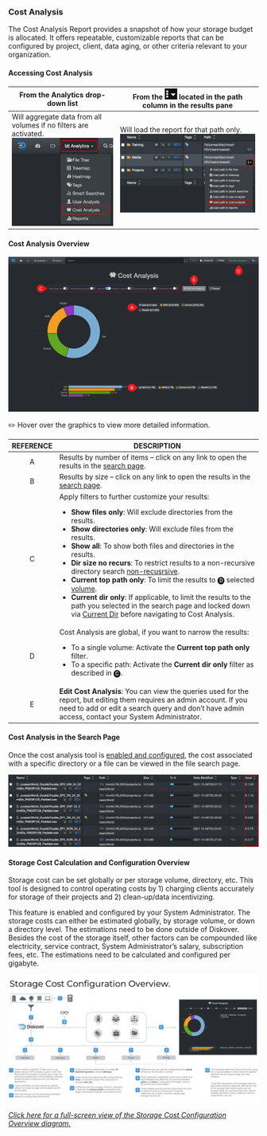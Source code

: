 <p id="cost_analysis"></p>

### Cost Analysis 

The Cost Analysis Report provides a snapshot of how your storage budget is allocated. It offers repeatable, customizable reports that can be configured by project, client, data aging, or other criteria relevant to your organization.



#### Accessing Cost Analysis

| From the **Analytics** drop-down list | From the <img src="images/icon_more.png" width="25"> located in the path column in the results pane |
| --- | --- |
| Will aggregate data from all volumes if no filters are activated.<br> <img src="images/analytics_select_cost_analysis.png" width="300"> | Will load the report for that path only.<br><img src="images/image_analytics_cost_analysis_access_via_results_pane_20230215.png" width="600"> |


#### Cost Analysis Overview

![Image: Cost Analysis Report Overview](images/analytics_cost_analysis_2025.png)

✏️ Hover over the graphics to view more detailed information.

| REFERENCE | DESCRIPTION |
| :---: | --- |
| A | Results by number of items – click on any link to open the results in the [search page](#search_page). |
| B | Results by size – click on any link to open the results in the [search page](#search_page). |
| C | Apply filters to further customize your results:<ul><li>**Show files only**: Will exclude directories from the results.</li><li>**Show directories only**: Will exclude files from the results.</li><li>**Show all**: To show both files and directories in the results.</li><li>**Dir size no recurs**: To restrict results to a non-recursive directory search [non-recusrsive](#recursive).</li><li>**Current top path only**: To limit the results to 🅓 selected [volume](#volume).</li><li>**Current dir only**: If applicable, to limit the results to the path you selected in the search page and locked down via [Current Dir](#current_dir) before navigating to Cost Analysis.</li></ul> |
| D | Cost Analysis are global, if you want to narrow the results:<ul><li>To a single volume: Activate the **Current top path only** filter.</li><li>To a specific path: Activate the **Current dir only** filter as described in 🅒. |
| E | **Edit Cost Analysis**: You can view the queries used for the report, but editing them requires an admin account. If you need to add or edit a search query and don’t have admin access, contact your System Administrator. |


#### Cost Analysis in the Search Page

Once the cost analysis tool is [enabled and configured](#cost_config), the cost associated with a specific directory or a file can be viewed in the file search page.

![Image: Cost Analysis Info in File Search Page](images/image_analytics_cost_analysis_in_file_search_page.png)

<p id="cost_config"></p>

#### Storage Cost Calculation and Configuration Overview

Storage cost can be set globally or per storage volume, directory, etc. This tool is designed to control operating costs by 1) charging clients accurately for storage of their projects and 2) clean-up/data incentivizing.

This feature is enabled and configured by your System Administrator. The storage costs can either be estimated globally, by storage volume, or down a directory level. The estimations need to be done outside of Diskover. Besides the cost of the storage itself, other factors can be compounded like electricity, service contract, System Administrator’s salary, subscription fees, etc. The estimations need to be calculated and configured per gigabyte.

![Image: Storage Cost Configuration Overview Diagram](images/diagram_storage_cost_configuration.png)

_[Click here for a full-screen view of the Storage Cost Configuration Overview diagram.](images/diagram_storage_cost_configuration.png)_

